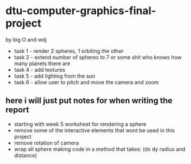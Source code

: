 # dtu-computer-graphics-final-project

by big O and wdj

- task 1 - render 2 spheres, 1 orbiting the other
- task 2 - extend number of spheres to 7 or some shit who knows how many planets there are
- task 4 - add textures
- task 5 - add lighting from the sun
- task 6 - allow user to pitch and move the camera and zoom

## here i will just put notes for when writing the report

- starting with week 5 worksheet for rendering a sphere
- remove some of the interactive elements that wont be used in this project
- remove rotation of camera
- wrap all sphere making code in a method that takes: (dx dy radius and distance)
